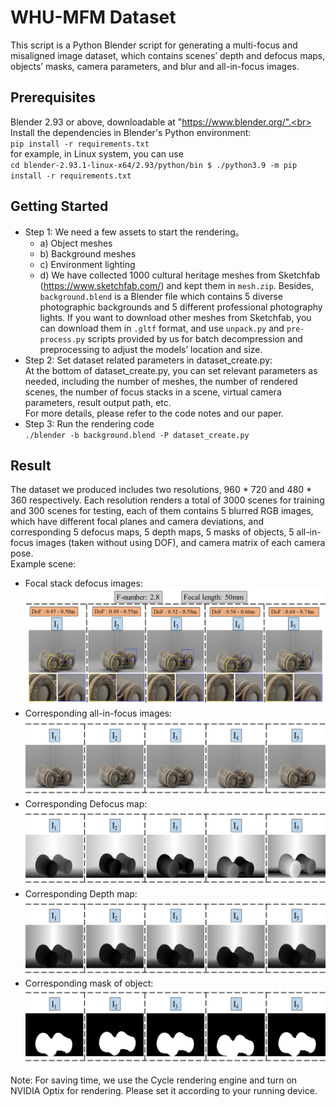 # WHU-MFM Dataset
This script is a Python Blender script for generating a multi-focus and misaligned image dataset, which contains scenes’ depth and defocus maps, objects’ masks, camera parameters, and blur and all-in-focus images.
## Prerequisites
Blender 2.93 or above, downloadable at "https://www.blender.org/".<br>
Install the dependencies in Blender's Python environment:<br>
`pip install -r requirements.txt`<br>
for example, in Linux system, you can use<br>
`cd blender-2.93.1-linux-x64/2.93/python/bin $ ./python3.9 -m pip install -r requirements.txt`
## Getting Started
* Step 1: We need a few assets to start the rendering。<br>
	* a) Object meshes<br>
	* b) Background meshes<br>
	* c) Environment lighting<br>
	* d) We have collected 1000 cultural heritage meshes from Sketchfab (https://www.sketchfab.com/) and kept them in `mesh.zip`. Besides, `background.blend` is a Blender file which contains 5 diverse photographic backgrounds and 5 different professional photography lights. If you want to download other meshes from Sketchfab, you can download them in `.gltf` format, and use `unpack.py` and `pre-process.py` scripts provided by us for batch decompression and preprocessing to adjust the models’ location and size.<br>
*	Step 2: Set dataset related parameters in dataset_create.py:<br>
At the bottom of dataset_create.py, you can set relevant parameters as needed, including the number of meshes, the number of rendered scenes, the number of focus stacks in a scene, virtual camera parameters, result output path, etc.<br>
For more details, please refer to the code notes and our paper.<br>
* Step 3: Run the rendering code<br>
`./blender -b background.blend -P dataset_create.py`
## Result
The dataset we produced includes two resolutions, 960 \* 720 and 480 \* 360 respectively. Each resolution renders a total of 3000 scenes for training and 300 scenes for testing, each of them contains 5 blurred RGB images, which have different focal planes and camera deviations, and corresponding 5 defocus maps, 5 depth maps, 5 masks of objects, 5 all-in-focus images (taken without using DOF), and camera matrix of each camera pose.<br>
Example scene:<br>
* Focal stack defocus images:<br>
![](https://github.com/PeimingCHEN/Multi-focus-Misaligned-Cultural-Heritage-Photography-Dataset/blob/1652681d4c9a31a8eacdd34b7027f38b86a939af/figures/defocus_image.png)
* Corresponding all-in-focus images:<br>
![](https://github.com/PeimingCHEN/Multi-focus-Misaligned-Cultural-Heritage-Photography-Dataset/blob/ed8dedd19f313c34161d21b7342be8152e22b809/figures/aif.png)
* Corresponding Defocus map:<br>
![](https://github.com/PeimingCHEN/Multi-focus-Misaligned-Cultural-Heritage-Photography-Dataset/blob/fe1cb7259dd4771a807a354a4cbc57a32a40e585/figures/defocus_map.png)
* Corresponding Depth map:<br>
![](https://github.com/PeimingCHEN/Multi-focus-Misaligned-Cultural-Heritage-Photography-Dataset/blob/8e32385ca817907460170aaf3a5216aeb01486e2/figures/depth_map.png)
* Corresponding mask of object:<br>
![](https://github.com/PeimingCHEN/Multi-focus-Misaligned-Cultural-Heritage-Photography-Dataset/blob/7e6aa6f915bf5ba6ad90c3ddf6f928412e0a2658/figures/mask.png)

Note: For saving time, we use the Cycle rendering engine and turn on NVIDIA Optix for rendering. Please set it according to your running device.
